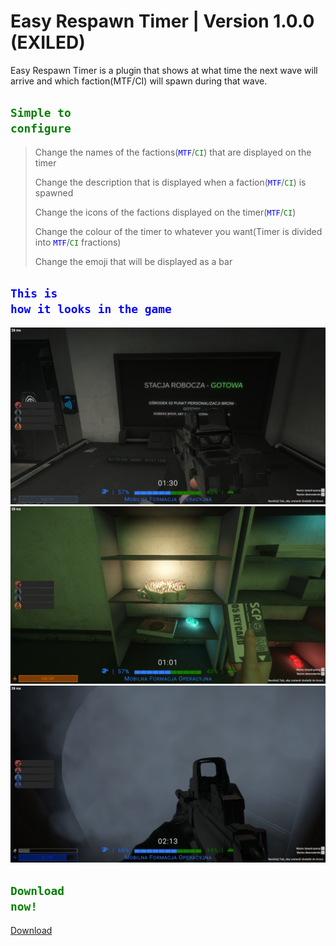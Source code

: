 # Easy Respawn Timer | Version 1.0.0 (EXILED)
Easy Respawn Timer is a plugin that shows at what time the next wave will arrive and which faction(MTF/CI) will spawn during that wave.




## <code style="color : Green">Simple to configure</code>
> Change the names of the factions(<code style="color : Blue">MTF</code>/<code style="color : Green">CI</code>) that are displayed on the timer
>
> Change the description that is displayed when a faction(<code style="color : Blue">MTF</code>/<code style="color : Green">CI</code>) is spawned
> 
> Change the icons of the factions displayed on the timer(<code style="color : Blue">MTF</code>/<code style="color : Green">CI</code>)
> 
> Change the colour of the timer to whatever you want(Timer is divided into <code style="color : Blue">MTF</code>/<code style="color : Green">CI</code> fractions)
> 
> Change the emoji that will be displayed as a bar


## <code style="color : Blue">This is how it looks in the game</code>
![Image 1](20240102203513_1.jpg)
![Image 2](20240102203542_1.jpg)
![Image 3](20240102205357_1.jpg)

## <code style="color : Green">Download now!</code>
<a href="EasyRespawnTimer.dll" class="button icon arrowdown">Download</a>
